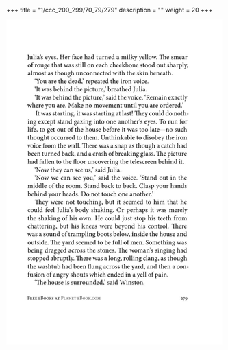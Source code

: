 +++
title = "1/ccc_200_299/70_79/279"
description = ""
weight = 20
+++

<img class="center-fit-jpg" src="/jpg_/out_jpg_1984__279.jpg" ></img>

